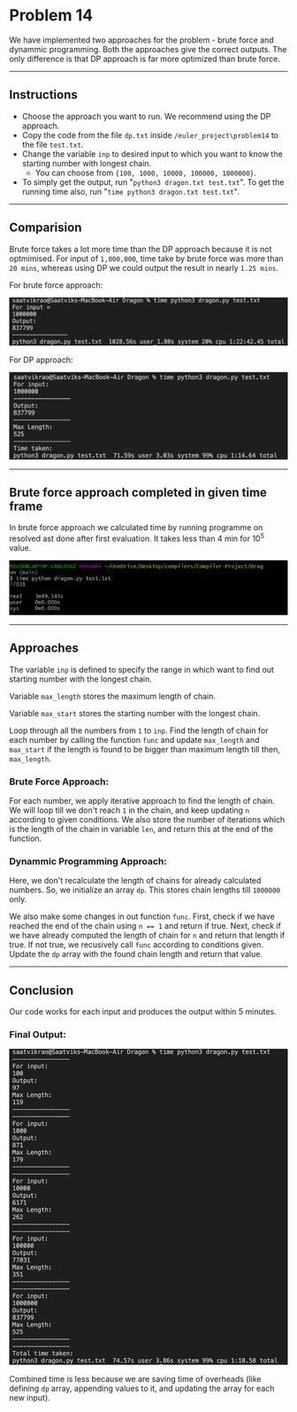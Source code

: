 # Problem 14

We have implemented two approaches for the problem - brute force and dynammic programming. Both the approaches give the correct outputs. The only difference is that DP approach is far more optimized than brute force. 

<hr>

## Instructions 
- Choose the approach you want to run. We recommend using the DP approach. 
- Copy the code from the file `dp.txt` inside `/euler_project\problem14` to the file `test.txt`. 
- Change the variable `inp` to desired input to which you want to know the starting number with longest chain. 
    - You can choose from `{100, 1000, 10000, 100000, 1000000}`. 
- To simply get the output, run "`python3 dragon.txt test.txt`". To get the running time also, run "`time python3 dragon.txt test.txt`". 

<hr>



## Comparision 
Brute force takes a lot more time than the DP approach because it is not optmimised. For input of `1,000,000`, time take by brute force was more than `20 mins`, whereas using DP we could output the result in nearly `1.25 mins`. 

For brute force approach: 

<img src="brute force/output_1000000.jpg"> 

<br>

For DP approach: 

<img src="dp/output_1000000.jpg">

<hr>

## Brute force approach completed in given time frame


In brute force approach we calculated time by running programme on resolved ast done after first evaluation. It takes less than 4 min for $10^5$ value. 


<img src ="brute force/output_100000.jpg"> 



<hr>

## Approaches
The variable `inp` is defined to specify the range in which want to find out starting number with the longest chain. 

Variable `max_length` stores the maximum length of chain. 

Variable `max_start` stores the starting number with the longest chain. 

Loop through all the numbers from `1` to `inp`. Find the length of chain for each number by calling the function `func` and update `max_length` and `max_start` if the length is found to be bigger than maximum length till then, `max_length`. 

### **Brute Force** Approach: 
For each number, we apply iterative approach to find the length of chain. We will loop till we don't reach `1` in the chain, and keep updating `n` according to given conditions. We also store the number of iterations which is the length of the chain in variable `len`, and return this at the end of the function. 

### **Dynammic Programming** Approach: 
Here, we don't recalculate the length of chains for already calculated numbers. So, we initialize an array `dp`. This stores chain lengths till `1000000` only. 

We also make some changes in out function `func`. First, check if we have reached the end of the chain using `n == 1` and return if true. Next, check if we have already computed the length of chain for `n` and return that length if true. If not true, we recusively call `func` according to conditions given. Update the `dp` array with the found chain length and return that value. 

<hr>

## Conclusion

Our code works for each input and produces the output within 5 minutes. 

### Final Output: 

<img src="dp/output_combined.jpg">

<br>

Combined time is less because we are saving time of overheads (like defining `dp` array, appending values to it, and updating the array for each new input). 